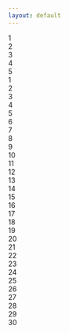 ```yaml
---
layout: default
---
```


<div class="grid">
  <div>1</div>
  <div>2</div>
  <div>3</div>
  <div>4</div>
  <div>5</div>
</div>

<div class="grid2">
  <div>1</div>
  <div>2</div>
  <div>3</div>
  <div>4</div>
  <div>5</div>
  <div>6</div>
  <div>7</div>
  <div>8</div>
  <div>9</div>
  <div>10</div>
  <div>11</div>
  <div>12</div>
  <div>13</div>
  <div>14</div>
  <div>15</div>
  <div>16</div>
  <div>17</div>
  <div>18</div>
  <div>19</div>
  <div>20</div>
  <div>21</div>
  <div>22</div>
  <div>23</div>
  <div>24</div>
  <div>25</div>
  <div>26</div>
  <div>27</div>
  <div>28</div>
  <div>29</div>
  <div>30</div>
</div>
